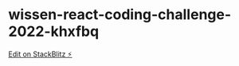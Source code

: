 # wissen-react-coding-challenge-2022-khxfbq

[Edit on StackBlitz ⚡️](https://stackblitz.com/edit/wissen-react-coding-challenge-2022-khxfbq)
